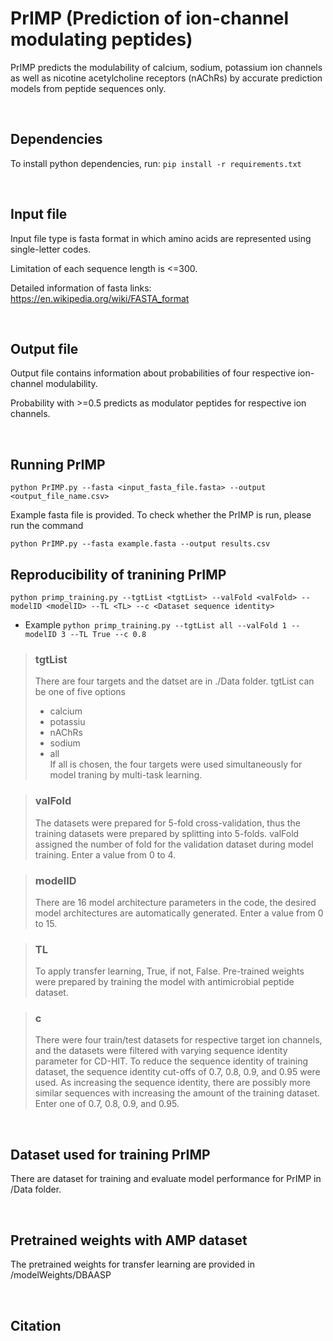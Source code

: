 # PrIMP (Prediction of ion-channel modulating peptides)

PrIMP predicts the modulability of calcium, sodium, potassium ion channels as well as nicotine acetylcholine receptors (nAChRs) by accurate prediction models from peptide sequences only.

<br>

## Dependencies
To install python dependencies, run: `pip install -r requirements.txt`

<br>

## Input file 
Input file type is fasta format in which amino acids are represented using single-letter codes.

Limitation of each sequence length is <=300.

Detailed information of fasta links: https://en.wikipedia.org/wiki/FASTA_format

<br>

## Output file
Output file contains information about probabilities of four respective ion-channel modulability.

Probability with >=0.5 predicts as modulator peptides for respective ion channels.

<br>

## Running PrIMP
`python PrIMP.py --fasta <input_fasta_file.fasta> --output <output_file_name.csv>`

Example fasta file is provided. To check whether the PrIMP is run, please run the command

`python PrIMP.py --fasta example.fasta --output results.csv`
<br>

## Reproducibility of tranining PrIMP
`
python primp_training.py --tgtList <tgtList> --valFold <valFold> --modelID <modelID> --TL <TL> --c <Dataset sequence identity>
`
- Example
`
python primp_training.py --tgtList all --valFold 1 --modelID 3 --TL True --c 0.8
`

> ### tgtList
> 
> There are four targets and the datset are in ./Data folder. tgtList can be one of five options
> - calcium
> - potassiu
> - nAChRs
> - sodium
> - all <br>
> If all is chosen, the four targets were used simultaneously for model traning by multi-task learning.

> ### valFold
> The datasets were prepared for 5-fold cross-validation, thus the training datasets were prepared by splitting into 5-folds.
> valFold assigned the number of fold for the validation dataset during model training. 
> Enter a value from 0 to 4.

> ### modelID
> There are 16 model architecture parameters in the code, the desired model architectures are automatically generated.
> Enter a value from 0 to 15.

> ### TL
> To apply transfer learning, True, if not, False.
> Pre-trained weights were prepared by training the model with antimicrobial peptide dataset.

> ### c
> There were four train/test datasets for respective target ion channels, and the datasets were filtered with varying sequence identity parameter for CD-HIT.
> To reduce the sequence identity of training dataset, the sequence identity cut-offs of 0.7, 0.8, 0.9, and 0.95 were used. 
> As increasing the sequence identity, there are possibly more similar sequences with increasing the amount of the training dataset.
> Enter one of 0.7, 0.8, 0.9, and 0.95.


<br>

## Dataset used for training PrIMP
There are dataset for training and evaluate model performance for PrIMP in /Data folder.

<br>

## Pretrained weights with AMP dataset
The pretrained weights for transfer learning are provided in /modelWeights/DBAASP

<br>

## Citation

